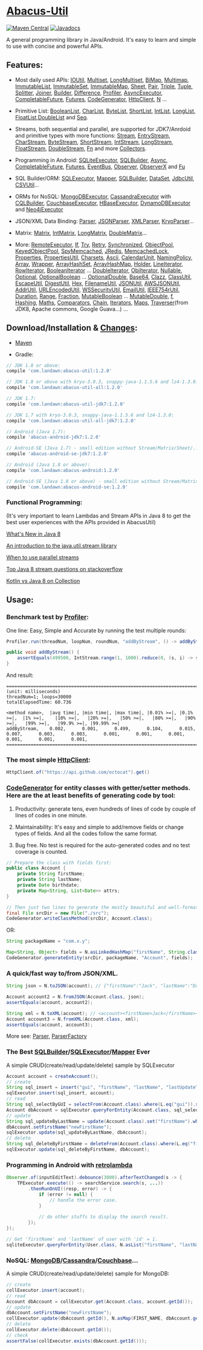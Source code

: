 # [Abacus-Util](http://www.landawn.com)

[![Maven Central](https://img.shields.io/maven-central/v/com.landawn/abacus-util.svg)](https://maven-badges.herokuapp.com/maven-central/com.landawn/abacus-util/)
[![Javadocs](https://www.javadoc.io/badge/com.landawn/abacus-util.svg)](https://www.javadoc.io/doc/com.landawn/abacus-util)

A general programming library in Java/Android. It's easy to learn and simple to use with concise and powerful APIs.

## Features:

* Most daily used APIs: [IOUtil][], [Multiset][], [LongMultiset][], [BiMap][], [Multimap][], [ImmutableList][], [ImmutableSet][], [ImmutableMap][], [Sheet][], [Pair][], [Triple][], [Tuple][], [Splitter][], [Joiner][], [Builder][], [Difference][], [Profiler][], [AsyncExecutor][], [CompletableFuture][], [Futures][], [CodeGenerator][], [HttpClient][], [N][] ...

* Primitive List: [BooleanList][], [CharList][], [ByteList][], [ShortList][], [IntList][], [LongList][], [FloatList][],[DoubleList][] and [Seq][].

* Streams, both sequential and parallel, are supported for JDK7/Anrdoid and primitive types with more functions: [Stream][], [EntryStream][], [CharStream][], [ByteStream][], [ShortStream][], [IntStream][], [LongStream][], [FloatStream][], [DoubleStream][], [Fn][] and more [Collectors][].

* Programming in Android: [SQLiteExecutor][], [SQLBuilder][], [Async][], [CompletableFuture][CompletableFuture_Android], [Futures][Futures_Android], [EventBus][], [Observer][], [ObserverX][] and [Fu][]

* SQL Builder/ORM: [SQLExecutor][], [Mapper](https://static.javadoc.io/com.landawn/abacus-util/1.2.0/com/landawn/abacus/util/SQLExecutor.Mapper.html), [SQLBuilder][], [DataSet][], [JdbcUtil][], [CSVUtil][]...

* ORMs for NoSQL: [MongoDBExecutor][], [CassandraExecutor][] with [CQLBuilder][], [CouchbaseExecutor][], [HBaseExecutor][], [DynamoDBExecutor][] and [Neo4jExecutor][]

* JSON/XML Data Binding: [Parser][], [JSONParser][], [XMLParser][], [KryoParser][]...

* Matrix: [Matrix][], [IntMatrix][], [LongMatrix][], [DoubleMatrix][]...

* More: [RemoteExecutor](https://static.javadoc.io/com.landawn/abacus-util/1.2.0/com/landawn/abacus/util/RemoteExecutor.html),
[If](https://static.javadoc.io/com.landawn/abacus-util/1.2.0/com/landawn/abacus/util/If.html),
[Try](https://static.javadoc.io/com.landawn/abacus-util/1.2.0/com/landawn/abacus/util/Try.html),
[Retry](https://static.javadoc.io/com.landawn/abacus-util/1.2.0/com/landawn/abacus/util/Retry.html),
[Synchronized](https://static.javadoc.io/com.landawn/abacus-util/1.2.0/com/landawn/abacus/util/Synchronized.html),
[ObjectPool](https://static.javadoc.io/com.landawn/abacus-util/1.2.0/com/landawn/abacus/pool/ObjectPool.html),
[KeyedObjectPool](https://static.javadoc.io/com.landawn/abacus-util/1.2.0/com/landawn/abacus/pool/KeyedObjectPool.html),
[SpyMemcached](https://static.javadoc.io/com.landawn/abacus-util/1.2.0/com/landawn/abacus/cache/SpyMemcached.html),
[JRedis](https://static.javadoc.io/com.landawn/abacus-util/1.2.0/com/landawn/abacus/cache/JRedis.html),
[MemcachedLock](https://static.javadoc.io/com.landawn/abacus-util/1.2.0/com/landawn/abacus/util/MemcachedLock.html),
[Properties](https://static.javadoc.io/com.landawn/abacus-util/1.2.0/com/landawn/abacus/util/Properties.html),
[PropertiesUtil](https://static.javadoc.io/com.landawn/abacus-util/1.2.0/com/landawn/abacus/util/PropertiesUtil.html),
[Charsets](https://static.javadoc.io/com.landawn/abacus-util/1.2.0/com/landawn/abacus/util/Charsets.html),
[Ascii](https://static.javadoc.io/com.landawn/abacus-util/1.2.0/com/landawn/abacus/util/Ascii.html),
[CalendarUnit](https://static.javadoc.io/com.landawn/abacus-util/1.2.0/com/landawn/abacus/util/CalendarUnit.html),
[NamingPolicy](https://static.javadoc.io/com.landawn/abacus-util/1.2.0/com/landawn/abacus/util/NamingPolicy.html),
[Array](https://static.javadoc.io/com.landawn/abacus-util/1.2.0/com/landawn/abacus/util/Array.html),
[Wrapper](https://static.javadoc.io/com.landawn/abacus-util/1.2.0/com/landawn/abacus/util/Wrapper.html),
[ArrayHashSet](https://static.javadoc.io/com.landawn/abacus-util/1.2.0/com/landawn/abacus/util/ArrayHashSet.html),
[ArrayHashMap](https://static.javadoc.io/com.landawn/abacus-util/1.2.0/com/landawn/abacus/util/ArrayHashMap.html),
[Holder](https://static.javadoc.io/com.landawn/abacus-util/1.2.0/com/landawn/abacus/util/Holder.html),
[LineIterator](https://static.javadoc.io/com.landawn/abacus-util/1.2.0/com/landawn/abacus/util/LineIterator.html),
[RowIterator](https://static.javadoc.io/com.landawn/abacus-util/1.2.0/com/landawn/abacus/util/RowIterator.html),
[BooleanIterator](https://static.javadoc.io/com.landawn/abacus-util/1.2.0/com/landawn/abacus/util/BooleanIterator.html)
...
[DoubleIterator](https://static.javadoc.io/com.landawn/abacus-util/1.2.0/com/landawn/abacus/util/DoubleIterator.html),
[ObjIterator](https://static.javadoc.io/com.landawn/abacus-util/1.2.0/com/landawn/abacus/util/ObjIterator.html),
[Nullable](https://static.javadoc.io/com.landawn/abacus-util/1.2.0/com/landawn/abacus/util/Nullable.html),
[Optional](https://static.javadoc.io/com.landawn/abacus-util/1.2.0/com/landawn/abacus/util/Optional.html),
[OptionalBoolean](https://static.javadoc.io/com.landawn/abacus-util/1.2.0/com/landawn/abacus/util/OptionalBoolean.html)
...
[OptionalDouble](https://static.javadoc.io/com.landawn/abacus-util/1.2.0/com/landawn/abacus/util/OptionalDouble.html),
[Base64](https://static.javadoc.io/com.landawn/abacus-util/1.2.0/com/landawn/abacus/util/Base64.html),
[Clazz](https://static.javadoc.io/com.landawn/abacus-util/1.2.0/com/landawn/abacus/util/Clazz.html),
[ClassUtil](https://static.javadoc.io/com.landawn/abacus-util/1.2.0/com/landawn/abacus/util/ClassUtil.html),
[EscapeUtil](https://static.javadoc.io/com.landawn/abacus-util/1.2.0/com/landawn/abacus/util/EscapeUtil.html),
[DigestUtil](https://static.javadoc.io/com.landawn/abacus-util/1.2.0/com/landawn/abacus/util/DigestUtil.html),
[Hex](https://static.javadoc.io/com.landawn/abacus-util/1.2.0/com/landawn/abacus/util/Hex.html),
[FilenameUtil](https://static.javadoc.io/com.landawn/abacus-util/1.2.0/com/landawn/abacus/util/FilenameUtil.html),
[JSONUtil](https://static.javadoc.io/com.landawn/abacus-util/1.2.0/com/landawn/abacus/util/JSONUtil.html),
[AWSJSONUtil](https://static.javadoc.io/com.landawn/abacus-util/1.2.0/com/landawn/abacus/util/AWSJSONUtil.html),
[AddrUtil](https://static.javadoc.io/com.landawn/abacus-util/1.2.0/com/landawn/abacus/util/AddrUtil.html),
[URLEncodedUtil](https://static.javadoc.io/com.landawn/abacus-util/1.2.0/com/landawn/abacus/util/URLEncodedUtil.html),
[WSSecurityUtil](https://static.javadoc.io/com.landawn/abacus-util/1.2.0/com/landawn/abacus/util/WSSecurityUtil.html),
[EmailUtil](https://static.javadoc.io/com.landawn/abacus-util/1.2.0/com/landawn/abacus/util/EmailUtil.html),
[IEEE754rUtil](https://static.javadoc.io/com.landawn/abacus-util/1.2.0/com/landawn/abacus/util/IEEE754rUtil.html),
[Duration](https://static.javadoc.io/com.landawn/abacus-util/1.2.0/com/landawn/abacus/util/Duration.html),
[Range](https://static.javadoc.io/com.landawn/abacus-util/1.2.0/com/landawn/abacus/util/Range.html),
[Fraction](https://static.javadoc.io/com.landawn/abacus-util/1.2.0/com/landawn/abacus/util/Fraction.html),
[MutableBoolean](https://static.javadoc.io/com.landawn/abacus-util/1.2.0/com/landawn/abacus/util/MutableBoolean.html)
...
[MutableDouble](https://static.javadoc.io/com.landawn/abacus-util/1.2.0/com/landawn/abacus/util/MutableDouble.html),
[f](https://static.javadoc.io/com.landawn/abacus-util/1.2.0/com/landawn/abacus/util/f.html),
[Hashing](https://static.javadoc.io/com.landawn/abacus-util/1.2.0/com/landawn/abacus/hash/Hashing.html),
[Maths](https://static.javadoc.io/com.landawn/abacus-util/1.2.0/com/landawn/abacus/util/Maths.html),
[Comparators](https://static.javadoc.io/com.landawn/abacus-util/1.2.0/com/landawn/abacus/util/Comparators.html),
[Chain](https://static.javadoc.io/com.landawn/abacus-util/1.2.0/com/landawn/abacus/util/Chain.html),
[Iterators](https://static.javadoc.io/com.landawn/abacus-util/1.2.0/com/landawn/abacus/util/Iterators.html),
[Maps](https://static.javadoc.io/com.landawn/abacus-util/1.2.0/com/landawn/abacus/util/Maps.html),
[Traverser](https://static.javadoc.io/com.landawn/abacus-util/1.2.0/com/landawn/abacus/util/Traverser.html)(from JDK8, Apache commons, Google Guava...) ...


## Download/Installation & [Changes](https://github.com/landawn/AbacusUtil/blob/master/CHANGES.md):

* [Maven](http://search.maven.org/#search%7Cga%7C1%7Cg%3A%22com.landawn%22)

* Gradle:
```gradle
// JDK 1.8 or above:
compile 'com.landawn:abacus-util:1.2.0'

// JDK 1.8 or above with kryo-3.0.3, snappy-java-1.1.5.6 and lz4-1.3.0:
compile 'com.landawn:abacus-util-all:1.2.0'

// JDK 1.7:
compile 'com.landawn:abacus-util-jdk7:1.2.0'

// JDK 1.7 with kryo-3.0.3, snappy-java-1.1.5.6 and lz4-1.3.0:
compile 'com.landawn:abacus-util-all-jdk7:1.2.0'

// Android (Java 1.7):
compile 'abacus-android-jdk7:1.2.0'

// Android-SE (Java 1.7) - small edition without Stream/Matrix/Sheet/...:
compile 'abacus-android-se-jdk7:1.2.0'

// Android (Java 1.8 or above):
compile 'com.landawn:abacus-android:1.2.0'

// Android-SE (Java 1.8 or above) - small edition without Stream/Matrix/Sheet/...:
compile 'com.landawn:abacus-android-se:1.2.0'
```
### Functional Programming:
(It's very important to learn Lambdas and Stream APIs in Java 8 to get the best user experiences with the APIs provided in AbacusUtil)

[What's New in Java 8](https://leanpub.com/whatsnewinjava8/read)

[An introduction to the java.util.stream library](https://www.ibm.com/developerworks/library/j-java-streams-1-brian-goetz/index.html)

[When to use parallel streams](http://gee.cs.oswego.edu/dl/html/StreamParallelGuidance.html)

[Top Java 8 stream questions on stackoverflow](./Top_java_8_stream_questions_so.md)

[Kotlin vs Java 8 on Collection](./Java_Kotlin.md)


## Usage:

### Benchmark test by [Profiler][]:

One line: Easy, Simple and Accurate by running the test multiple rounds:
```java
Profiler.run(threadNum, loopNum, roundNum, "addByStream", () -> addByStream()).printResult();

public void addByStream() {
    assertEquals(499500, IntStream.range(1, 1000).reduce(0, (s, i) -> s += i));
}

```
And result:
```
========================================================================================================================
(unit: milliseconds)
threadNum=1; loops=30000
totalElapsedTime: 60.736

<method name>,  |avg time|, |min time|, |max time|, |0.01% >=|, |0.1% >=|,  |1% >=|,    |10% >=|,   |20% >=|,   |50% >=|,   |80% >=|,   |90% >=|,   |99% >=|,   |99.9% >=|, |99.99% >=|
addByStream,    0.002,      0.001,      0.499,      0.104,      0.015,      0.007,      0.003,      0.003,      0.001,      0.001,      0.001,      0.001,      0.001,      0.001,      
========================================================================================================================
```
### The most simple [HttpClient][]:

```java
HttpClient.of("https://api.github.com/octocat").get()
```

### [CodeGenerator](https://static.javadoc.io/com.landawn/abacus-util/1.2.0/com/landawn/abacus/util/CodeGenerator.html) for entity classes with getter/setter methods. Here are the at least benefits of generating code by tool:

1. Productivity: generate tens, even hundreds of lines of code by couple of lines of codes in one minute.

2. Maintainability: It's easy and simple to add/remove fields or change types of fields. And all the codes follow the same format.

3. Bug free. No test is required for the auto-generated codes and no test coverage is counted. 

```java
// Prepare the class with fields first:
public class Account {
    private String firstName;
    private String lastName;
    private Date birthdate;
    private Map<String, List<Date>> attrs;
}

// Then just two lines to generate the mostly beautiful and well-formatted entity class:
final File srcDir = new File("./src");
CodeGenerator.writeClassMethod(srcDir, Account.class);
```
OR:

```java
String packageName = "com.x.y";

Map<String, Object> fields = N.asLinkedHashMap("firstName", String.class, "lastName", String.class, "birthdate", Date.class, "attrs", "Map<String, List<java.sql.Date>>");
CodeGenerator.generateEntity(srcDir, packageName, "Account", fields);
```

### A quick/fast way to/from JSON/XML.
```java
String json = N.toJSON(account); // {"firstName":"Jack", "lastName":"Do", "birthDate":1495815803177}

Account account2 = N.fromJSON(Account.class, json);
assertEquals(account, account2);

String xml = N.toXML(account); // <account><firstName>Jack</firstName><lastName>Do</lastName><birthDate>1495815803177</birthDate></account>
Account account3 = N.fromXML(Account.class, xml);
assertEquals(account, account3);
```

More see: [Parser](https://static.javadoc.io/com.landawn/abacus-util/1.2.0/com/landawn/abacus/parser/Parser.html), [ParserFactory](https://static.javadoc.io/com.landawn/abacus-util/1.2.0/com/landawn/abacus/parser/ParserFactory.html)

### The Best [SQLBuilder][]/[SQLExecutor][]/[Mapper] Ever
A simple CRUD(create/read/update/delete) sample by SQLExecutor

```java
Account account = createAccount();
// create
String sql_insert = insert("gui", "firstName", "lastName", "lastUpdateTime").into(Account.class).sql();
sqlExecutor.insert(sql_insert, account);
// read
String sql_selectByGUI = selectFrom(Account.class).where(L.eq("gui")).sql();
Account dbAccount = sqlExecutor.queryForEntity(Account.class, sql_selectByGUI, account);
// update
String sql_updateByLastName = update(Account.class).set("firstName").where(L.eq("lastName")).sql();
dbAccount.setFirstName("newFirstName");
sqlExecutor.update(sql_updateByLastName, dbAccount);
// delete
String sql_deleteByFirstName = deleteFrom(Account.class).where(L.eq("firstName)).sql();
sqlExecutor.update(sql_deleteByFirstName, dbAccount);
```

### Programming in Android with [retrolambda](https://github.com/orfjackal/retrolambda)

```java
Observer.of(inputEditText).debounce(3000).afterTextChanged(s -> {
    TPExecutor.execute(() -> searchService.search(s, ...))
        .thenRunOnUI((resp, error) -> {
            if (error != null) {
                // handle the error case.
            }
            
            // do other stuffs to display the search result.            
        });
});

// Get 'firstName' and 'lastName' of user with 'id' = 1.             
sqliteExecutor.queryForEntity(User.class, N.asList("firstName", "lastName"), eq("id", 1));
```

### NoSQL: [MongoDB][MongoDBExecutor]/[Cassandra][CassandraExecutor]/[Couchbase][CouchbaseExecutor]...
A simple CRUD(create/read/update/delete) sample for MongoDB:
```java
// create
collExecutor.insert(account);
// read
Account dbAccount = collExecutor.get(Account.class, account.getId());
// update
dbAccount.setFirstName("newFirstName");
collExecutor.update(dbAccount.getId(), N.asMap(FIRST_NAME, dbAccount.getFirstName()));
// delete
collExecutor.delete(dbAccount.getId());
// check
assertFalse(collExecutor.exists(dbAccount.getId()));
```


[IOUtil]: https://static.javadoc.io/com.landawn/abacus-util/1.2.0/com/landawn/abacus/util/IOUtil.html
[Multiset]: https://static.javadoc.io/com.landawn/abacus-util/1.2.0/com/landawn/abacus/util/Multiset.html
[LongMultiset]: https://static.javadoc.io/com.landawn/abacus-util/1.2.0/com/landawn/abacus/util/LongMultiset.html
[BiMap]: https://static.javadoc.io/com.landawn/abacus-util/1.2.0/com/landawn/abacus/util/BiMap.html
[Multimap]: https://static.javadoc.io/com.landawn/abacus-util/1.2.0/com/landawn/abacus/util/Multimap.html
[ImmutableList]: https://static.javadoc.io/com.landawn/abacus-util/1.2.0/com/landawn/abacus/util/ImmutableList.html
[ImmutableSet]: https://static.javadoc.io/com.landawn/abacus-util/1.2.0/com/landawn/abacus/util/ImmutableSet.html
[ImmutableMap]: https://static.javadoc.io/com.landawn/abacus-util/1.2.0/com/landawn/abacus/util/ImmutableMap.html
[Sheet]: https://static.javadoc.io/com.landawn/abacus-util/1.2.0/com/landawn/abacus/util/Sheet.html
[Pair]: https://static.javadoc.io/com.landawn/abacus-util/1.2.0/com/landawn/abacus/util/Pair.html
[Triple]: https://static.javadoc.io/com.landawn/abacus-util/1.2.0/com/landawn/abacus/util/Triple.html
[Tuple]: https://static.javadoc.io/com.landawn/abacus-util/1.2.0/com/landawn/abacus/util/Tuple.html
[Splitter]: https://static.javadoc.io/com.landawn/abacus-util/1.2.0/com/landawn/abacus/util/Splitter.html
[Joiner]: https://static.javadoc.io/com.landawn/abacus-util/1.2.0/com/landawn/abacus/util/Joiner.html
[Builder]: https://static.javadoc.io/com.landawn/abacus-util/1.2.0/com/landawn/abacus/util/Builder.html
[Difference]: https://static.javadoc.io/com.landawn/abacus-util/1.2.0/com/landawn/abacus/util/Difference.html
[Profiler]: https://static.javadoc.io/com.landawn/abacus-util/1.2.0/com/landawn/abacus/util/Profiler.html
[AsyncExecutor]: https://static.javadoc.io/com.landawn/abacus-util/1.2.0/com/landawn/abacus/util/AsyncExecutor.html
[CompletableFuture]: https://static.javadoc.io/com.landawn/abacus-util/1.2.0/com/landawn/abacus/util/CompletableFuture.html
[Futures]: https://static.javadoc.io/com.landawn/abacus-util/1.2.0/com/landawn/abacus/util/Futures.html
[CodeGenerator]: https://static.javadoc.io/com.landawn/abacus-util/1.2.0/com/landawn/abacus/util/CodeGenerator.html
[HttpClient]: https://static.javadoc.io/com.landawn/abacus-util/1.2.0/com/landawn/abacus/http/HttpClient.html
[N]:https://static.javadoc.io/com.landawn/abacus-util/1.2.0/com/landawn/abacus/util/N.html

[BooleanList]: https://static.javadoc.io/com.landawn/abacus-util/1.2.0/com/landawn/abacus/util/BooleanList.html
[CharList]: https://static.javadoc.io/com.landawn/abacus-util/1.2.0/com/landawn/abacus/util/CharList.html
[ByteList]: https://static.javadoc.io/com.landawn/abacus-util/1.2.0/com/landawn/abacus/util/ByteList.html
[ShortList]: https://static.javadoc.io/com.landawn/abacus-util/1.2.0/com/landawn/abacus/util/ShortList.html
[IntList]: https://static.javadoc.io/com.landawn/abacus-util/1.2.0/com/landawn/abacus/util/IntList.html
[LongList]: https://static.javadoc.io/com.landawn/abacus-util/1.2.0/com/landawn/abacus/util/LongList.html
[FloatList]: https://static.javadoc.io/com.landawn/abacus-util/1.2.0/com/landawn/abacus/util/FloatList.html
[DoubleList]: https://static.javadoc.io/com.landawn/abacus-util/1.2.0/com/landawn/abacus/util/DoubleList.html
[Seq]: https://static.javadoc.io/com.landawn/abacus-util/1.2.0/com/landawn/abacus/util/Seq.html

[Stream]: https://static.javadoc.io/com.landawn/abacus-util/1.2.0/com/landawn/abacus/util/stream/Stream.html
[EntryStream]: https://static.javadoc.io/com.landawn/abacus-util/1.2.0/com/landawn/abacus/util/stream/EntryStream.html
[CharStream]: https://static.javadoc.io/com.landawn/abacus-util/1.2.0/com/landawn/abacus/util/stream/CharStream.html
[ByteStream]: https://static.javadoc.io/com.landawn/abacus-util/1.2.0/com/landawn/abacus/util/stream/ByteStream.html
[ShortStream]: https://static.javadoc.io/com.landawn/abacus-util/1.2.0/com/landawn/abacus/util/stream/ShortStream.html
[IntStream]: https://static.javadoc.io/com.landawn/abacus-util/1.2.0/com/landawn/abacus/util/stream/IntStream.html
[LongStream]: https://static.javadoc.io/com.landawn/abacus-util/1.2.0/com/landawn/abacus/util/stream/LongStream.html
[FloatStream]: https://static.javadoc.io/com.landawn/abacus-util/1.2.0/com/landawn/abacus/util/stream/FloatStream.html
[DoubleStream]: https://static.javadoc.io/com.landawn/abacus-util/1.2.0/com/landawn/abacus/util/stream/DoubleStream.html
[Fn]: https://static.javadoc.io/com.landawn/abacus-util/1.2.0/com/landawn/abacus/util/Fn.html
[Collectors]: https://static.javadoc.io/com.landawn/abacus-util/1.2.0/com/landawn/abacus/util/stream/Collectors.html

[SQLiteExecutor]: https://static.javadoc.io/com.landawn/abacus-util/1.2.0/com/landawn/abacus/android/util/SQLiteExecutor.html
[SQLBuilder]: https://static.javadoc.io/com.landawn/abacus-util/1.2.0/com/landawn/abacus/util/SQLBuilder.html
[Async]: https://static.javadoc.io/com.landawn/abacus-util/1.2.0/com/landawn/abacus/android/util/Async.html
[CompletableFuture_Android]: https://static.javadoc.io/com.landawn/abacus-util/1.2.0/com/landawn/abacus/android/util/CompletableFuture.html
[Futures_Android]: https://static.javadoc.io/com.landawn/abacus-util/1.2.0/com/landawn/abacus/android/util/Futures.html
[EventBus]: https://static.javadoc.io/com.landawn/abacus-util/1.2.0/com/landawn/abacus/eventBus/EventBus.html
[Observer]: https://static.javadoc.io/com.landawn/abacus-util/1.2.0/com/landawn/abacus/android/util/Observer.html
[ObserverX]: https://static.javadoc.io/com.landawn/abacus-util/1.2.0/com/landawn/abacus/android/util/ObserverX.html
[Fu]: https://static.javadoc.io/com.landawn/abacus-util/1.2.0/com/landawn/abacus/android/util/Fu.html

[SQLExecutor]: https://static.javadoc.io/com.landawn/abacus-util/1.2.0/com/landawn/abacus/util/SQLExecutor.html
[Mapper]: https://static.javadoc.io/com.landawn/abacus-util/1.2.0/com/landawn/abacus/util/SQLExecutor.Mapper.html
[SQLBuilder]: https://static.javadoc.io/com.landawn/abacus-util/1.2.0/com/landawn/abacus/util/SQLBuilder.html
[DataSet]: https://static.javadoc.io/com.landawn/abacus-util/1.2.0/com/landawn/abacus/DataSet.html
[JdbcUtil]: https://static.javadoc.io/com.landawn/abacus-util/1.2.0/com/landawn/abacus/util/JdbcUtil.html
[CSVUtil]: https://static.javadoc.io/com.landawn/abacus-util/1.2.0/com/landawn/abacus/util/CSVUtil.html

[MongoDBExecutor]: https://static.javadoc.io/com.landawn/abacus-util/1.2.0/com/landawn/abacus/util/MongoDBExecutor.html
[CassandraExecutor]: https://static.javadoc.io/com.landawn/abacus-util/1.2.0/com/landawn/abacus/util/CassandraExecutor.html
[CQLBuilder]: https://static.javadoc.io/com.landawn/abacus-util/1.2.0/com/landawn/abacus/util/CQLBuilder.html
[CouchbaseExecutor]: https://static.javadoc.io/com.landawn/abacus-util/1.2.0/com/landawn/abacus/util/CouchbaseExecutor.html
[HBaseExecutor]: https://static.javadoc.io/com.landawn/abacus-util/1.2.0/com/landawn/abacus/util/HBaseExecutor.html
[DynamoDBExecutor]: https://static.javadoc.io/com.landawn/abacus-util/1.2.0/com/landawn/abacus/util/DynamoDBExecutor.html
[Neo4jExecutor]: https://static.javadoc.io/com.landawn/abacus-util/1.2.0/com/landawn/abacus/util/Neo4jExecutor.html

[Parser]: https://static.javadoc.io/com.landawn/abacus-util/1.2.0/com/landawn/abacus/parser/Parser.html
[JSONParser]: https://static.javadoc.io/com.landawn/abacus-util/1.2.0/com/landawn/abacus/parser/JSONParser.html
[XMLParser]: https://static.javadoc.io/com.landawn/abacus-util/1.2.0/com/landawn/abacus/parser/XMLParser.html
[KryoParser]: https://static.javadoc.io/com.landawn/abacus-util/1.2.0/com/landawn/abacus/parser/KryoParser.html

[Matrix]: https://static.javadoc.io/com.landawn/abacus-util/1.2.0/com/landawn/abacus/util/Matrix.html
[IntMatrix]: https://static.javadoc.io/com.landawn/abacus-util/1.2.0/com/landawn/abacus/util/IntMatrix.html
[LongMatrix]: https://static.javadoc.io/com.landawn/abacus-util/1.2.0/com/landawn/abacus/util/LongMatrix.html
[DoubleMatrix]: https://static.javadoc.io/com.landawn/abacus-util/1.2.0/com/landawn/abacus/util/DoubleMatrix.html
